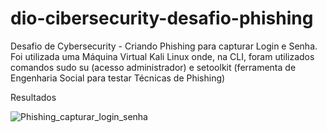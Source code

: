 # dio-cibersecurity-desafio-phishing
Desafio de Cybersecurity - Criando Phishing para capturar Login e Senha. 
Foi utilizada uma Máquina Virtual Kali Linux onde, na CLI, foram utilizados comandos sudo su (acesso administrador) e 
setoolkit (ferramenta de Engenharia Social para testar Técnicas de Phishing)

Resultados

![Phishing_capturar_login_senha](https://github.com/WaldirCarlosSantos/dio-cibersecurity-desafio-phishing/assets/75926678/bfa1bb12-1b2e-490a-907f-bee555bb9cc0)

